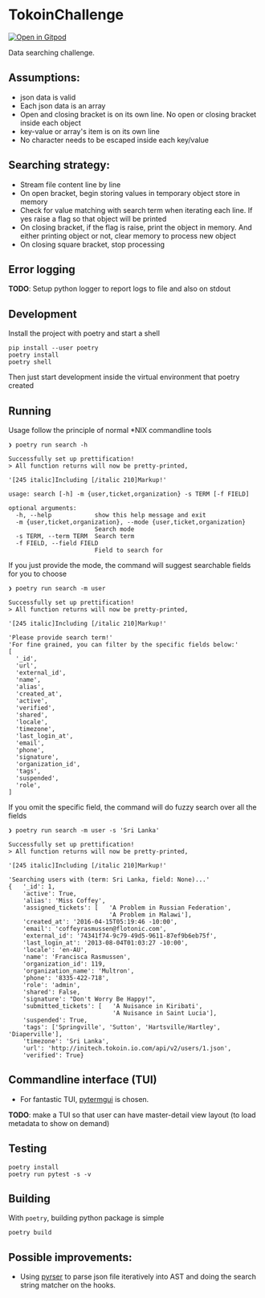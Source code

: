 # TokoinChallenge

[![Open in Gitpod](https://gitpod.io/button/open-in-gitpod.svg)](https://gitpod.io/#https://github.com/InNoobWeTrust/tokoin_challenge)

Data searching challenge.

## Assumptions:

- json data is valid
- Each json data is an array
- Open and closing bracket is on its own line. No open or closing bracket inside each object
- key-value or array's item is on its own line
- No character needs to be escaped inside each key/value

## Searching strategy:

- Stream file content line by line
- On open bracket, begin storing values in temporary object store in memory
- Check for value matching with search term when iterating each line. If yes raise a flag so that object will be printed
- On closing bracket, if the flag is raise, print the object in memory. And either printing object or not, clear memory to process new object
- On closing square bracket, stop processing

## Error logging

**TODO**: Setup python logger to report logs to file and also on stdout

## Development

Install the project with poetry and start a shell

```shell
pip install --user poetry
poetry install
poetry shell
```

Then just start development inside the virtual environment that poetry created

## Running

Usage follow the principle of normal *NIX commandline tools

```shell
❯ poetry run search -h

Successfully set up prettification!
> All function returns will now be pretty-printed,

'[245 italic]Including [/italic 210]Markup!'

usage: search [-h] -m {user,ticket,organization} -s TERM [-f FIELD]

optional arguments:
  -h, --help            show this help message and exit
  -m {user,ticket,organization}, --mode {user,ticket,organization}
                        Search mode
  -s TERM, --term TERM  Search term
  -f FIELD, --field FIELD
                        Field to search for
```

If you just provide the mode, the command will suggest searchable fields for you to choose

```shell
❯ poetry run search -m user

Successfully set up prettification!
> All function returns will now be pretty-printed,

'[245 italic]Including [/italic 210]Markup!'

'Please provide search term!'
'For fine grained, you can filter by the specific fields below:'
[
  '_id',
  'url',
  'external_id',
  'name',
  'alias',
  'created_at',
  'active',
  'verified',
  'shared',
  'locale',
  'timezone',
  'last_login_at',
  'email',
  'phone',
  'signature',
  'organization_id',
  'tags',
  'suspended',
  'role',
]
```

If you omit the specific field, the command will do fuzzy search over all the fields

```shell
❯ poetry run search -m user -s 'Sri Lanka'

Successfully set up prettification!
> All function returns will now be pretty-printed,

'[245 italic]Including [/italic 210]Markup!'

'Searching users with (term: Sri Lanka, field: None)...'
{   '_id': 1,
    'active': True,
    'alias': 'Miss Coffey',
    'assigned_tickets': [   'A Problem in Russian Federation',
                            'A Problem in Malawi'],
    'created_at': '2016-04-15T05:19:46 -10:00',
    'email': 'coffeyrasmussen@flotonic.com',
    'external_id': '74341f74-9c79-49d5-9611-87ef9b6eb75f',
    'last_login_at': '2013-08-04T01:03:27 -10:00',
    'locale': 'en-AU',
    'name': 'Francisca Rasmussen',
    'organization_id': 119,
    'organization_name': 'Multron',
    'phone': '8335-422-718',
    'role': 'admin',
    'shared': False,
    'signature': "Don't Worry Be Happy!",
    'submitted_tickets': [   'A Nuisance in Kiribati',
                             'A Nuisance in Saint Lucia'],
    'suspended': True,
    'tags': ['Springville', 'Sutton', 'Hartsville/Hartley', 'Diaperville'],
    'timezone': 'Sri Lanka',
    'url': 'http://initech.tokoin.io.com/api/v2/users/1.json',
    'verified': True}
```

## Commandline interface (TUI)

- For fantastic TUI, [pytermgui](https://github.com/bczsalba/pytermgui) is chosen.

**TODO**: make a TUI so that user can have master-detail view layout (to load metadata to show on demand)

## Testing

```shell
poetry install
poetry run pytest -s -v
```

## Building

With `poetry`, building python package is simple

```shell
poetry build
```

## Possible improvements:
- Using [pyrser](https://pythonhosted.org/pyrser/tutorial1.html#hooks) to parse json file iteratively into AST and doing the search string matcher on the hooks.
